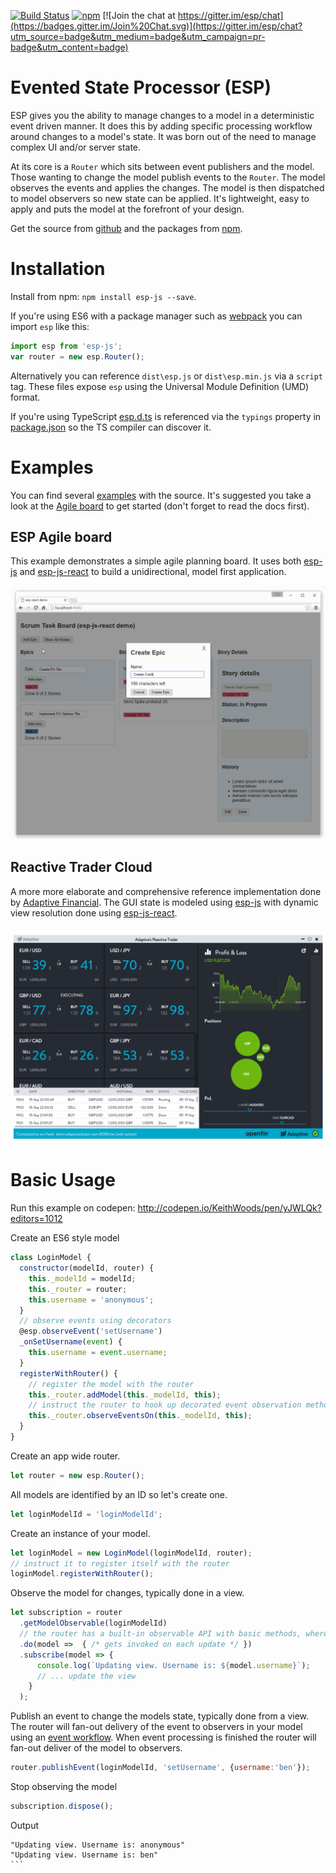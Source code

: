 [![Build Status](https://travis-ci.org/esp/esp-js.svg?branch=master)](https://travis-ci.org/esp/esp-js)
[![npm](https://img.shields.io/npm/v/esp-js.svg)](https://www.npmjs.com/package/esp-js)
[![Join the chat at https://gitter.im/esp/chat](https://badges.gitter.im/Join%20Chat.svg)](https://gitter.im/esp/chat?utm_source=badge&utm_medium=badge&utm_campaign=pr-badge&utm_content=badge)

# Evented State Processor (ESP)

ESP gives you the ability to manage changes to a model in a deterministic event driven manner.
It does this by adding specific processing workflow around changes to a model's state. 
It was born out of the need to manage complex UI and/or server state.

At its core is a `Router` which sits between event publishers and the model.
Those wanting to change the model publish events to the `Router`.
The model observes the events and applies the changes.
The model is then dispatched to model observers so new state can be applied.
It's lightweight, easy to apply and puts the model at the forefront of your design.

Get the source from [github](https://github.com/esp/esp-js) and the packages from [npm](https://www.npmjs.com/package/esp-js).

# Installation
Install from npm: `npm install esp-js --save`.

If you're using ES6 with a package manager such as [webpack](https://webpack.github.io) you can import `esp` like this:

```javascript
import esp from 'esp-js';
var router = new esp.Router();
```

Alternatively you can reference `dist\esp.js` or `dist\esp.min.js` via a `script` tag. These files expose `esp` using the Universal Module Definition (UMD) format. 

If you're using TypeScript [esp.d.ts](../esp.d.ts) is referenced via the `typings` property in [package.json](../package.json) so the TS compiler can discover it.

# Examples

You can find several [examples](../examples) with the source.
It's suggested you take a look at the [Agile board](../examples/esp-js-react-agile-board) to get started (don't forget to read the docs first). 

## ESP Agile board

This example demonstrates a simple agile planning board.
It uses both [esp-js](https://www.npmjs.com/package/esp-js) and [esp-js-react](https://www.npmjs.com/package/esp-js-react) to build a unidirectional, model first application.

![ESP Agile board Example](./docs/images/esp-agile-demo.gif)

## Reactive Trader Cloud

A more more elaborate and comprehensive reference implementation done by [Adaptive Financial](http://weareadaptive.com/). 
The GUI state is modeled using [esp-js](https://www.npmjs.com/package/esp-js) with dynamic view resolution done using [esp-js-react](https://www.npmjs.com/package/esp-js-react).

![ESP Agile board Example](./docs/images/esp-rt-electron.gif)

# Basic Usage

Run this example on codepen: http://codepen.io/KeithWoods/pen/yJWLQk?editors=1012

Create an ES6 style model

```js
class LoginModel {
  constructor(modelId, router) {
    this._modelId = modelId;
    this._router = router;
    this.username = 'anonymous';
  }
  // observe events using decorators 
  @esp.observeEvent('setUsername')
  _onSetUsername(event) {
    this.username = event.username;
  }
  registerWithRouter() {
    // register the model with the router
    this._router.addModel(this._modelId, this);
    // instruct the router to hook up decorated event observation methods 
    this._router.observeEventsOn(this._modelId, this);      
  }
}
```

Create an app wide router.

```js
let router = new esp.Router();  
```


All models are identified by an ID so let's create one.

```js
let loginModelId = 'loginModelId';
```


Create an instance of your model.

```js
let loginModel = new LoginModel(loginModelId, router); 
// instruct it to register itself with the router
loginModel.registerWithRouter();
```

Observe the model for changes, typically done in a view.

```js
let subscription = router
  .getModelObservable(loginModelId)
  // the router has a built-in observable API with basic methods, where(), do(), map(), take() 
  .do(model =>  { /* gets invoked on each update */ })
  .subscribe(model => {
      console.log(`Updating view. Username is: ${model.username}`);
      // ... update the view 
    }
  );
```


Publish an event to change the models state, typically done from a view.
The router will fan-out delivery of the event to observers in your model using an [event workflow](advanced-concepts/complete-event-workflow.md).
When event processing is finished the router will fan-out deliver of the model to observers.

```js
router.publishEvent(loginModelId, 'setUsername', {username:'ben'});
```

Stop observing the model
```js
subscription.dispose();      
```

Output

````
"Updating view. Username is: anonymous"
"Updating view. Username is: ben"
```